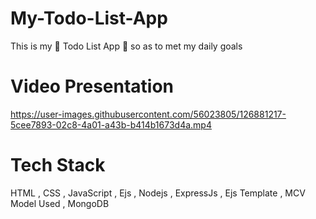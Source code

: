 # My-Todo-List-App
This is my  📃 Todo List App 📃 so as to met my daily goals 

# Video Presentation

https://user-images.githubusercontent.com/56023805/126881217-5cee7893-02c8-4a01-a43b-b414b1673d4a.mp4


# Tech Stack

HTML , CSS , JavaScript , Ejs , Nodejs , ExpressJs , Ejs Template , MCV Model Used , MongoDB
